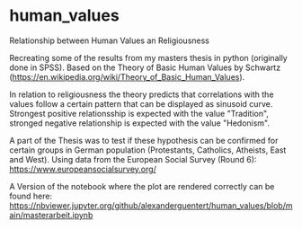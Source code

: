 # human_values
Relationship between Human Values an Religiousness


Recreating some of the results from my masters thesis in python (originally done in SPSS).
Based on the Theory of Basic Human Values by Schwartz (https://en.wikipedia.org/wiki/Theory_of_Basic_Human_Values).

In relation to religiousness the theory predicts that correlations with the values follow a certain pattern that can be displayed as sinusoid curve. Strongest positive relationsship is expected with the value "Tradition", stronged negative relationship is expected with the value "Hedonism".

A part of the Thesis was to test if these hypothesis can be confirmed for certain groups in German population (Protestants, Catholics, Atheists, East and West).
Using data from the European Social Survey (Round 6): https://www.europeansocialsurvey.org/


A Version of the notebook where the plot are rendered correctly can be found here: https://nbviewer.jupyter.org/github/alexanderguentert/human_values/blob/main/masterarbeit.ipynb
